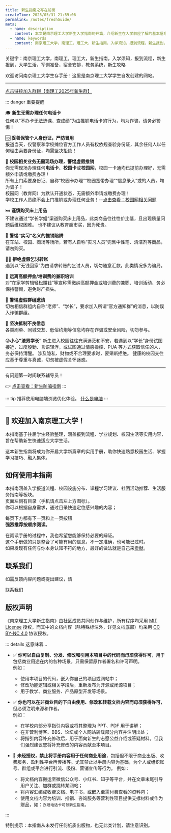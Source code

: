 ```yaml
---
title: 新生指南之写在前面
createTime: 2025/05/31 21:59:06
permalink: /notes/freshGuide/
meta:
  - name: description
    content: 本文是南京理工大学新生入学指南的开篇，介绍新生在入学前应了解的基本信息、注意事项和实用建议，帮助你顺利开启大学生活。
  - name: keywords
    content: 南京理工大学，南理工，理工大，新生指南，入学须知，报到流程，新生报到，大学生活，军训准备，宿舍安排，教务系统，新生攻略
---
```


关键字：南京理工大学，南理工，理工大，新生指南，入学须知，报到流程，新生报到，大学生活，军训准备，宿舍安排，教务系统，新生攻略   

欢迎访问南京理工大学生存手册！这里是南京理工大学学生自发创建的网站。

---

 [点击链接加入群聊【南理工2025年新生群】](https://qm.qq.com/q/lpQB7nO77O)  
 
::: danger   重要提醒

🎓 **新生无需办理任何电话卡**  
任何以“不办卡无法选课、查成绩”为由推销电话卡的行为，均为诈骗，请务必警惕！  

🆔 **妥善保管个人身份证，严防冒用**  
报道当天，仅警察和学校摊位官方工作人员有权依规查验身份证，其余任何人以任何理由索要身份证，均需坚决拒绝！  

📶 **校园相关业务无需现场办理，警惕虚假推销**  
你无需现场办理任何**电话卡**、**校园卡**或**校园网**，校园一卡通均已提前办理好，无需额外申请或缴费办理！  
所有上门索要身份证、自称“校园卡办理”“校园宽带办理”“信息录入”或的人员，均为骗子！  
校园网（教育网）为默认开通状态，无需额外申请或缴费办理！  
学校工作人员绝不会上门推销或办理任何业务！--[点击查看：校园网相关问题](/notes/freshGuide/networkCommunication/network.html)  

🛏️ **谨慎购买床上用品**  
不建议通过“学长学姐”渠道购买床上用品，此类商品往往性价比低，且出现质量问题后维权困难。
也不建议从教育超市买，因为死贵。  

🛒 **警惕“实习”名义的推销陷阱**  
在车站、校园、商场等场所，若有人自称“实习人员”兜售中性笔、清洁剂等商品，请勿购买。  

🙅‍♀️ **拒绝虚假乞讨转账**  
遇到以“无钱回家”为由请求转账的乞讨人员，切勿随意汇款，此类情况多为骗局。  

💸 **远离高额押金/培训费的兼职培训**  
对“在家学剪辑轻松赚钱”等宣称需缴纳高额押金或培训费的兼职、培训活动，务必保持警惕，避免财产损失。  

📢 **警惕虚假群组邀请**  
切勿相信群组内自称“老师”、“学长”，要求加入所谓“官方通知群”的消息，以防误入诈骗群组。  

🚫 **坚决抵制不良信息**  
各类刷单、同城交友、低俗约炮等信息均存在诈骗或安全风险，切勿参与。  

😟**小心“渣男学长”**
新生进入校园往往充满迷茫和不安，若遇到以“学长”身份试图接近，过度殷勤、言语轻浮，或试图通过情感操控、PUA 等方式获取信任的人，务必保持清醒。
涉及隐私、财物或不合理要求时，要果断拒绝。
健康的校园交往应基于尊重与真诚，切勿被虚假关怀迷惑。

---

有问题第一时间联系辅导员！  

👉 [点击查看：新生防骗指南](/notes/freshGuide/antiScam.html)
:::



::: tip
推荐使用电脑端浏览优化体验。
[什么是电脑](/%E9%80%89%E8%B4%AD%E6%8C%87%E5%8D%97/%E7%94%B5%E8%84%91%E9%80%89%E8%B4%AD.html)
:::

---

## :tada: 欢迎加入南京理工大学！

本指南基于往届学生经验整理，涵盖报到流程、学业规划、校园生活等实用内容，旨在帮助新生快速适应大学生活。  

这本新生指南将成为你开启大学新篇章的实用手册，助你快速熟悉校园生活、掌握学习技巧、融入集体。  

## 如何使用本指南

本指南涵盖入学报道流程、校园设施分布、课程学习建议、社团活动推荐、生活服务指南等板块。  
页面左侧有目录（手机请点击左上方图标）。  
你可以根据自身需求，通过目录快速定位感兴趣的内容；  

每页下方都有下一页和上一页按钮  
**强烈推荐按顺序阅读。**  

在阅读手册的过程中，我也希望您能够保持必要的辩证。   
这个手册做的只是整合了可能有用的信息，不一定准确，也可能已过时。  
如果发现有任何与你本身认知不符的地方，最好的做法就是自己来[贡献](/HowToContribute)。  

## 联系我们

如需反馈内容问题或提出建议，请

[联系我们](/about/contact.html)

## 版权声明

《南京理工大学新生指南》由社区成员共同创作与维护，所有程序均采用 [MIT License](https://opensource.org/licenses/MIT) 授权，而其中的文档内容（除特殊标注外，详见文档底部）均采用 [CC BY-NC 4.0](https://creativecommons.org/licenses/by-nc/4.0/) 协议授权。

::: details  这意味着...

* ✅ **你可以自由复制、分发、修改和引用本项目中的代码而毋须获得许可**，用于包括商业用途在内的各种场景，只需保留原作者署名和许可声明。  
  例如：

  * 使用本项目的代码，嵌入你自己的项目或网站中；
  * 修改功能逻辑或相关字段后，重新发布为开源或闭源项目；
  * 用于教学、商业服务、产品原型开发等场景。

* ✅ **你也可以在非商业目的下自由使用、修改和转载文档内容而毋须获得许可**，但必须注明来源和作者。  
  例如：

  * 在学校内部分享指引内容或将其整理为 PPT、PDF 用于讲解；
  * 在非营利博客、BBS、论坛或个人网站转载部分内容并注明出处；
  * 将指引内容补充修改后，用于面向新生的志愿公益介绍或答疑材料。但我们强烈建议您将补充修改的内容贡献至本项目。

* 🚫 **未经授权，禁止将手册内容用于任何商业用途**，包括但不限于商业出版、收费服务、盈利性平台再传播等。尤其禁止以手册内容为基础，为个人或组织账号、群组或平台进行引流、吸粉、营销宣传等行为。
  例如：

  * 将文档内容搬运至微信公众号、小红书、知乎等平台，并在文章末尾引导用户关注、加群或跳转某网站；
  * 将内容汇编成收费文档、电子书，或嵌入至需付费查看的资料包；
  * 使用文档内容为培训、推销、咨询服务等营利性项目提供支撑材料或作为赠品，如：```办理电话卡可领新生指南```。

:::

特别提示：本指南从未发行任何纸质出版物，也无此类计划，请注意识别。
